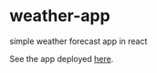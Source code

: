 # weather-app
simple weather forecast app in react

See the app deployed [here](https://weather-app-mw.netlify.app).
